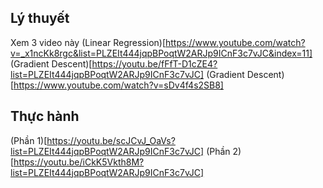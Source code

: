 ## Lý thuyết
Xem 3 video này
(Linear Regression)[https://www.youtube.com/watch?v=_x1ncKk8rgc&list=PLZEIt444jqpBPoqtW2ARJp9ICnF3c7vJC&index=11]
(Gradient Descent)[https://youtu.be/fFfT-D1cZE4?list=PLZEIt444jqpBPoqtW2ARJp9ICnF3c7vJC]
(Gradient Descent)[https://www.youtube.com/watch?v=sDv4f4s2SB8]

## Thực hành
(Phần 1)[https://youtu.be/scJCvJ_OaVs?list=PLZEIt444jqpBPoqtW2ARJp9ICnF3c7vJC]
(Phần 2)[https://youtu.be/iCkK5Vkth8M?list=PLZEIt444jqpBPoqtW2ARJp9ICnF3c7vJC]